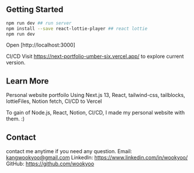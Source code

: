 

## Getting Started


```bash
npm run dev ## run server
npm install --save react-lottie-player ## react lottie
npm run dev
```

Open [http://localhost:3000]

CI/CD
Visit https://next-portfolio-umber-six.vercel.app/ to explore current version.

## Learn More
Personal website portfoilo
Using Next.js 13, React, tailwind-css, tailblocks, lottieFiles, Notion fetch, CI/CD to Vercel

To gain of Node.js, React, Notion, CI/CD, I made my personal website with them. :)


## Contact
contact me anytime if you need any question.
Email: kangwookyoo@gmail.com
LinkedIn: https://www.linkedin.com/in/wookyoo/
GitHub: https://github.com/wookyoo